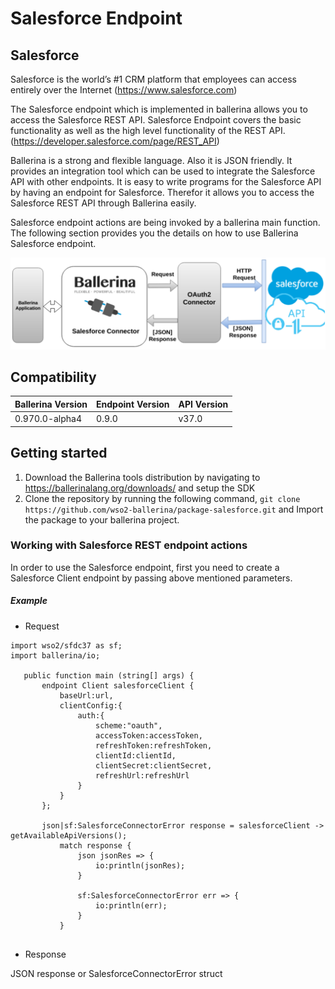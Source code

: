 # Salesforce Endpoint

## Salesforce
Salesforce is the world’s #1 CRM platform that employees can access entirely over the Internet (https://www.salesforce.com)

The Salesforce endpoint which is implemented in ballerina allows you to access the Salesforce REST API. Salesforce Endpoint covers the basic functionality as well as the high level functionality of the REST API. (https://developer.salesforce.com/page/REST_API)

Ballerina is a strong and flexible language. Also it is JSON friendly. It provides an integration tool which can be used to integrate the Salesforce API with other endpoints.  It is easy to write programs for the Salesforce API by having an endpoint for Salesforce. Therefor it allows you to access the Salesforce REST API through Ballerina easily. 

Salesforce endpoint actions are being invoked by a ballerina main function. The following section provides you the details on how to use Ballerina Salesforce endpoint.


![alt text](resources/salesforce.png)


## Compatibility

| Ballerina Version         | Endpoint Version          | API Version |
| ------------------------- | ------------------------- | ------------|
|  0.970.0-alpha4           |          0.9.0            |   v37.0     |


## Getting started

1. Download the Ballerina tools distribution by navigating to https://ballerinalang.org/downloads/ and setup the SDK
2. Clone the repository by running the following command,
  `git clone https://github.com/wso2-ballerina/package-salesforce.git` and
   Import the package to your ballerina project.

### Working with Salesforce REST endpoint actions

In order to use the Salesforce endpoint, first you need to create a Salesforce Client endpoint by passing above mentioned parameters.

##### Example
 * Request

 ```ballerina
import wso2/sfdc37 as sf;
 import ballerina/io;
 
    public function main (string[] args) {
        endpoint Client salesforceClient {
            baseUrl:url,
            clientConfig:{
                auth:{
                    scheme:"oauth",
                    accessToken:accessToken,
                    refreshToken:refreshToken,
                    clientId:clientId,
                    clientSecret:clientSecret,
                    refreshUrl:refreshUrl
                }
            }
        };
    
        json|sf:SalesforceConnectorError response = salesforceClient -> getAvailableApiVersions();
            match response {
                json jsonRes => {
                    io:println(jsonRes);
                }
        
                sf:SalesforceConnectorError err => {
                    io:println(err);
                }
            }
            
```
* Response

JSON response or SalesforceConnectorError struct
